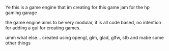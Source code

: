 Ye this is a game engine that im creating for this game jam for the hp gaming garage

the game engine aims to be very modular, it is all code based, no intention for adding a gui for creating games.

umm what else... created using opengl, glm, glad, glfw, stb and mabe some other things
